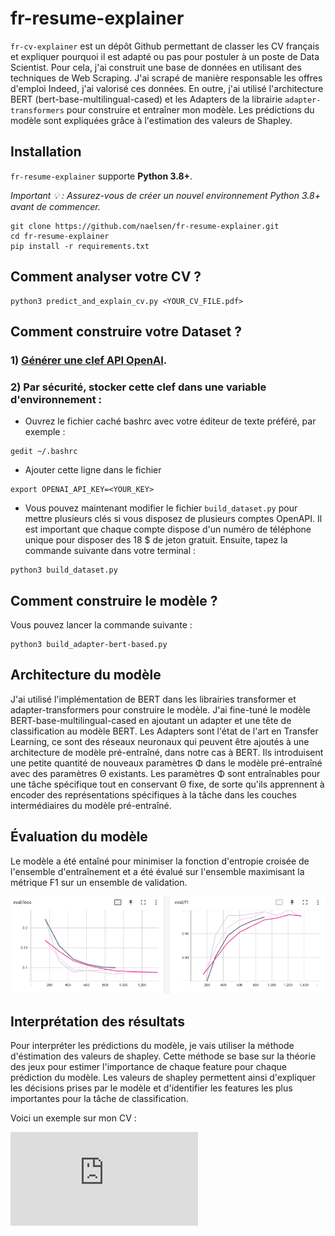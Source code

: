 # fr-resume-explainer

`fr-cv-explainer` est un dépôt Github permettant de classer les CV français et expliquer pourquoi il est adapté ou pas pour postuler à un poste de Data Scientist. Pour cela, j'ai construit une base de données en utilisant des techniques de Web Scraping. J'ai scrapé de manière responsable les offres d'emploi Indeed, j'ai valorisé ces données. En outre, j'ai utilisé l'architecture BERT (bert-base-multilingual-cased) et les Adapters de la librairie `adapter-transformers` pour construire et entraîner mon modèle. Les prédictions du modèle sont expliquées grâce à l'estimation des valeurs de Shapley.

## Installation

`fr-resume-explainer` supporte **Python 3.8+**.

_Important 💡 : Assurez-vous de créer un nouvel environnement Python 3.8+ avant de commencer._

```
git clone https://github.com/naelsen/fr-resume-explainer.git
cd fr-resume-explainer
pip install -r requirements.txt
```

## Comment analyser votre CV ?

```
python3 predict_and_explain_cv.py <YOUR_CV_FILE.pdf>
```

## Comment construire votre Dataset ?

### 1) [Générer une clef API OpenAI](https://platform.openai.com/account/api-keys).

### 2) Par sécurité, stocker cette clef dans une variable d'environnement :

- Ouvrez le fichier caché bashrc avec votre éditeur de texte préféré, par exemple :

```
gedit ~/.bashrc
```

- Ajouter cette ligne dans le fichier

```
export OPENAI_API_KEY=<YOUR_KEY>
```

- Vous pouvez maintenant modifier le fichier `build_dataset.py` pour mettre plusieurs clés si vous disposez de plusieurs comptes OpenAPI. Il est important que chaque compte dispose d'un numéro de téléphone unique pour disposer des 18 $ de jeton gratuit. Ensuite, tapez la commande suivante dans votre terminal :
```
python3 build_dataset.py
```

## Comment construire le modèle ?

Vous pouvez lancer la commande suivante :
```
python3 build_adapter-bert-based.py 
```

## Architecture du modèle

J'ai utilisé l'implémentation de BERT dans les librairies transformer et adapter-transformers pour construire le modèle. J'ai fine-tuné le modèle BERT-base-multilingual-cased en ajoutant un adapter et une tête de classification au modèle BERT. Les Adapters sont l'état de l'art en Transfer Learning, ce sont des réseaux neuronaux qui peuvent être ajoutés à une architecture de modèle pré-entraîné, dans notre cas à BERT. Ils introduisent une petite quantité de nouveaux paramètres Φ dans le modèle pré-entraîné avec des paramètres Θ existants. Les paramètres Φ sont entraînables pour une tâche spécifique tout en conservant Θ fixe, de sorte qu'ils apprennent à encoder des représentations spécifiques à la tâche dans les couches intermédiaires du modèle pré-entraîné.

## Évaluation du modèle

Le modèle a été entaîné pour minimiser la fonction d'entropie croisée de l'ensemble d'entraînement et a été évalué sur l'ensemble maximisant la métrique F1 sur un ensemble de validation.

![evaluation](https://github.com/naelsen/fr-resume-explainer/blob/main/tensorBoard.png)

## Interprétation des résultats

Pour interpréter les prédictions du modèle, je vais utiliser la méthode d'éstimation des valeurs de shapley. Cette méthode se base sur la théorie des jeux pour estimer l'importance de chaque feature pour chaque prédiction du modèle. Les valeurs de shapley permettent ainsi d'expliquer les décisions prises par le modèle et d'identifier les features les plus importantes pour la tâche de classification.

Voici un exemple sur mon CV :

![Exemple](https://raw.githubusercontent.com/naelsen/fr-resume-explainer/main/CV_Nael_Sennoun_vf_analyses.pdf)
